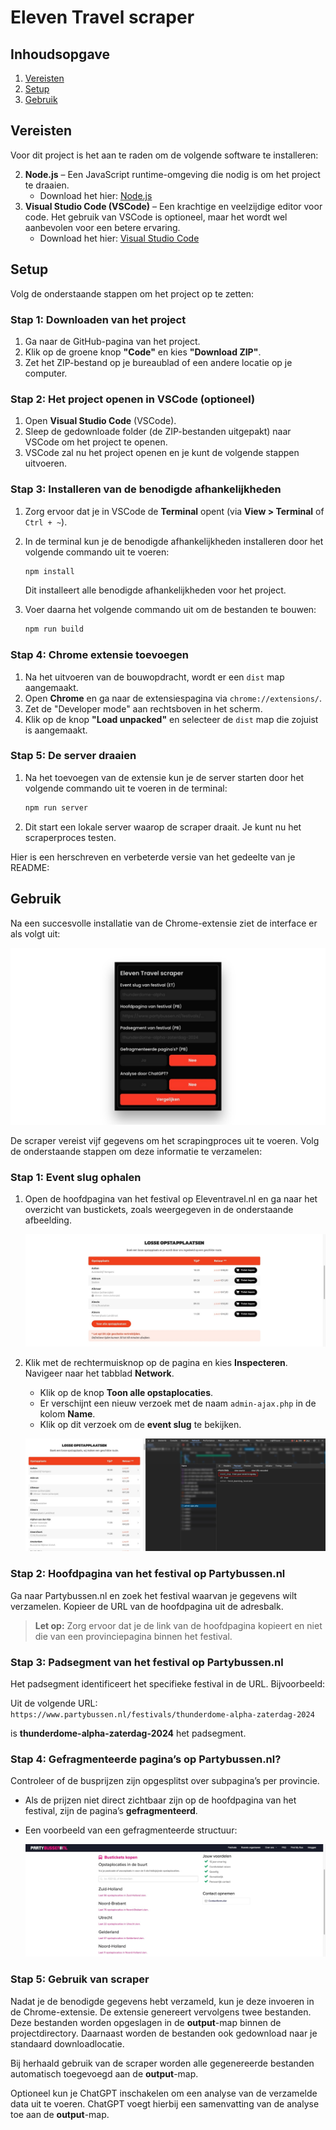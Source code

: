 # Eleven Travel scraper

## Inhoudsopgave

1. [Vereisten](#vereisten)
2. [Setup](#setup)
3. [Gebruik](#gebruik)

## Vereisten

Voor dit project is het aan te raden om de volgende software te installeren:

2. **Node.js** – Een JavaScript runtime-omgeving die nodig is om het project te draaien.
   - Download het hier: [Node.js](https://nodejs.org/)
1. **Visual Studio Code (VSCode)** – Een krachtige en veelzijdige editor voor code. Het gebruik van VSCode is optioneel, maar het wordt wel aanbevolen voor een betere ervaring.
   - Download het hier: [Visual Studio Code](https://code.visualstudio.com/)

## Setup

Volg de onderstaande stappen om het project op te zetten:

### Stap 1: Downloaden van het project

1. Ga naar de GitHub-pagina van het project.
2. Klik op de groene knop **"Code"** en kies **"Download ZIP"**.
3. Zet het ZIP-bestand op je bureaublad of een andere locatie op je computer.

### Stap 2: Het project openen in VSCode (optioneel)

1. Open **Visual Studio Code** (VSCode).
2. Sleep de gedownloade folder (de ZIP-bestanden uitgepakt) naar VSCode om het project te openen.
3. VSCode zal nu het project openen en je kunt de volgende stappen uitvoeren.

### Stap 3: Installeren van de benodigde afhankelijkheden

1. Zorg ervoor dat je in VSCode de **Terminal** opent (via **View > Terminal** of `Ctrl + ~`).
2. In de terminal kun je de benodigde afhankelijkheden installeren door het volgende commando uit te voeren:

   ```bash
   npm install
   ```

   Dit installeert alle benodigde afhankelijkheden voor het project.

3. Voer daarna het volgende commando uit om de bestanden te bouwen:
   ```bash
   npm run build
   ```

### Stap 4: Chrome extensie toevoegen

1. Na het uitvoeren van de bouwopdracht, wordt er een `dist` map aangemaakt.
2. Open **Chrome** en ga naar de extensiespagina via `chrome://extensions/`.
3. Zet de "Developer mode" aan rechtsboven in het scherm.
4. Klik op de knop **"Load unpacked"** en selecteer de `dist` map die zojuist is aangemaakt.

### Stap 5: De server draaien

1. Na het toevoegen van de extensie kun je de server starten door het volgende commando uit te voeren in de terminal:
   ```bash
   npm run server
   ```
2. Dit start een lokale server waarop de scraper draait. Je kunt nu het scraperproces testen.

Hier is een herschreven en verbeterde versie van het gedeelte van je README:

## Gebruik

Na een succesvolle installatie van de Chrome-extensie ziet de interface er als volgt uit:

![chrome-extension-readme](src/assets/images/chrome-extension-readme.jpg)

De scraper vereist vijf gegevens om het scrapingproces uit te voeren. Volg de onderstaande stappen om deze informatie te verzamelen:

### **Stap 1: Event slug ophalen**

1. Open de hoofdpagina van het festival op Eleventravel.nl en ga naar het overzicht van bustickets, zoals weergegeven in de onderstaande afbeelding.

   ![eleventravel.nl-opstaplocaties](src/assets/images/eleventravel.nl-opstaplocaties.jpg)

2. Klik met de rechtermuisknop op de pagina en kies **Inspecteren**. Navigeer naar het tabblad **Network**.

   - Klik op de knop **Toon alle opstaplocaties**.
   - Er verschijnt een nieuw verzoek met de naam `admin-ajax.php` in de kolom **Name**.
   - Klik op dit verzoek om de **event slug** te bekijken.

   ![eleventravel.nl-event-slug](src/assets/images/eleventravel.nl-event-slug.jpg)

### Stap 2: Hoofdpagina van het festival op Partybussen.nl

Ga naar Partybussen.nl en zoek het festival waarvan je gegevens wilt verzamelen. Kopieer de URL van de hoofdpagina uit de adresbalk.

> **Let op:** Zorg ervoor dat je de link van de hoofdpagina kopieert en niet die van een provinciepagina binnen het festival.

### Stap 3: Padsegment van het festival op Partybussen.nl

Het padsegment identificeert het specifieke festival in de URL. Bijvoorbeeld:

Uit de volgende URL:  
`https://www.partybussen.nl/festivals/thunderdome-alpha-zaterdag-2024`

is **thunderdome-alpha-zaterdag-2024** het padsegment.

### Stap 4: Gefragmenteerde pagina’s op Partybussen.nl?

Controleer of de busprijzen zijn opgesplitst over subpagina’s per provincie.

- Als de prijzen niet direct zichtbaar zijn op de hoofdpagina van het festival, zijn de pagina’s **gefragmenteerd**.
- Een voorbeeld van een gefragmenteerde structuur:

  ![partybussen.nl-gefragmenteerde-paginas](src/assets/images/partybussen.nl-gefragmenteerde-paginas.jpg)

### Stap 5: Gebruik van scraper

Nadat je de benodigde gegevens hebt verzameld, kun je deze invoeren in de Chrome-extensie. De extensie genereert vervolgens twee bestanden. Deze bestanden worden opgeslagen in de **output**-map binnen de projectdirectory. Daarnaast worden de bestanden ook gedownload naar je standaard downloadlocatie.

Bij herhaald gebruik van de scraper worden alle gegenereerde bestanden automatisch toegevoegd aan de **output**-map.

Optioneel kun je ChatGPT inschakelen om een analyse van de verzamelde data uit te voeren. ChatGPT voegt hierbij een samenvatting van de analyse toe aan de **output**-map.
